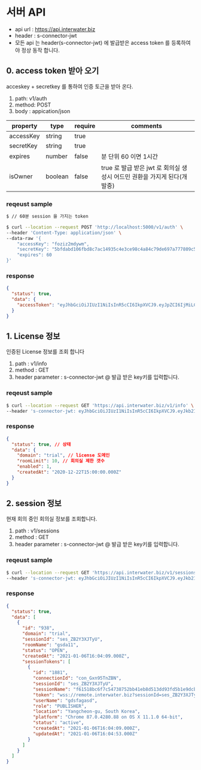 # 서버 API

- api url : <https://api.interwater.biz>
- header : s-connector-jwt
- 모든 api 는 header(s-connector-jwt) 에 발급받은 access token 를 등록하여야 정상 동작 합니다.

## 0. access token 받아 오기

acceskey + secretkey 를 통하여 인증 토근을 받아 온다.

1. path: v1/auth
2. method: POST
3. body : appication/json

| property  | type    | require | comments                                                                 |
| --------- | ------- | ------- | ------------------------------------------------------------------------ |
| accessKey | string  | true    |                                                                          |
| secretKey | string  | true    |                                                                          |
| expires   | number  | false   | 분 단위 60 이면 1시간                                                    |
| isOwner   | boolean | false   | true 로 발급 받은 jwt 로 회의실 생성시 어드민 권환을 가지게 된다(개발중) |

### reqeust sample

```bash
$ // 60분 session 을 가지는 token

$ curl --location --request POST 'http://localhost:5000/v1/auth' \
--header 'Content-Type: application/json' \
--data-raw '{
    "accessKey": "foziz2mdywm",
    "secretKey": "5bfdabd106fbd8c7ac14935c4e3ce98c4a84c79de697a777809c533f3b9232d116b697bf682ea43fca3a88ee6da62fb14e0f9e7805cf54feb0d38451de24eb333b368b155199272a96289bb70b21fa80bf418af5defe54d771443b80e2fb70beaeba8c59c1aa07aa298ea16c6696f3fd876ae7339adb1c349d14668458651e2a78a7f9094ad52a2ad86b01",
    "expires": 60
}'
```

### response

```json
{
  "status": true,
  "data": {
    "accessToken": "eyJhbGciOiJIUzI1NiIsInR5cCI6IkpXVCJ9.eyJpZCI6IjMiLCJkb21haW4iOiJodHRwczovL3JlYWRtZS5pbnRlcndhdGVyLmJpeiIsImFjY2Vzc0tleSI6ImZveml6Mm1keXdtIiwiaWF0IjoxNjEwMjU5NDUzLCJleHAiOjE2MTAyNjMwNTN9.bI3YamUjo3MZ_443Hj31nwOEkD_f16XLAuIVCtXlyzY"
  }
}
```

## 1. License 정보

인증된 License 정보를 조회 합니다

1. path : v1/info
2. method : GET
3. header parameter : s-connector-jwt
   @ 발급 받은 key키를 입력합니다.

### reqeust sample

```bash
$ curl --location --request GET 'https://api.interwater.biz/v1/info' \
--header 's-connector-jwt: eyJhbGciOiJIUzI1NiIsInR5cCI6IkpXVCJ9.eyJkb21haW4iOiJ0cmlhbCIsImVudiI6InByb2QiLCJpc1RyaWFsIjp0cnVlLCJjb21wYW55X25hbWUiOiJzLWNvbm5lY3RvciIsImlhdCI6MTYwOTA2Nzc3MCwiZXhwIjoxNjA5MTU0MTcwfQ.U7qDLxWGerdc24b3bm6UuS_sh6e2s7R_cI20loivcKk'

```

### response

```json
{
  "status": true, // 상태
  "data": {
    "domain": "trial", // license 도메인
    "roomLimit": 10, // 회의실 제한 갯수
    "enabled": 1,
    "createdAt": "2020-12-22T15:00:00.000Z"
  }
}
```

## 2. session 정보

현재 회의 중인 회의실 정보를 조회합니다.

1. path : v1/sessions
2. method : GET
3. header parameter : s-connector-jwt
   @ 발급 받은 key키를 입력합니다.

### reqeust sample

```bash
$ curl --location --request GET 'https://api.interwater.biz/v1/sessions' \
--header 's-connector-jwt: eyJhbGciOiJIUzI1NiIsInR5cCI6IkpXVCJ9.eyJkb21haW4iOiJ0cmlhbCIsImVudiI6InByb2QiLCJpc1RyaWFsIjp0cnVlLCJjb21wYW55X25hbWUiOiJzLWNvbm5lY3RvciIsImlhdCI6MTYwOTA2Nzc3MCwiZXhwIjoxNjA5MTU0MTcwfQ.U7qDLxWGerdc24b3bm6UuS_sh6e2s7R_cI20loivcKk'

```

### response

```json
{
  "status": true,
  "data": [
    {
      "id": "938",
      "domain": "trial",
      "sessionId": "ses_ZB2Y3XJTyU",
      "roomName": "gsda11",
      "status": "OPEN",
      "createdAt": "2021-01-06T16:04:09.000Z",
      "sessionTokens": [
        {
          "id": "1881",
          "connectionId": "con_Gxn95TnZBN",
          "sessionId": "ses_ZB2Y3XJTyU",
          "sessionName": "f61518bc6f7c54738752bb41eb8d513dd93fd5b1e9dcb4dbb1742c6e04e5df26",
          "token": "wss://remote.interwater.biz?sessionId=ses_ZB2Y3XJTyU&token=tok_IxZzOIomwGzJxDHO&role=PUBLISHER&versi",
          "userName": "gdsfagasd",
          "role": "PUBLISHER",
          "location": "Yangcheon-gu, South Korea",
          "platform": "Chrome 87.0.4280.88 on OS X 11.1.0 64-bit",
          "status": "active",
          "createdAt": "2021-01-06T16:04:09.000Z",
          "updatedAt": "2021-01-06T16:04:53.000Z"
        }
      ]
    }
  ]
}
```

